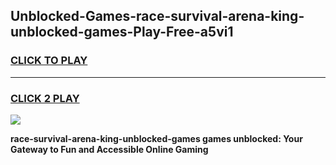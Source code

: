 
## Unblocked-Games-race-survival-arena-king-unblocked-games-Play-Free-a5vi1
<h3>
<a href="https://premium76.site?title=race-survival-arena-king-unblocked-games&ref=09A">CLICK TO PLAY</a></h3>
<hr>

<h3>
<a href="https://premium76.site?title=race-survival-arena-king-unblocked-games&ref=09A">CLICK 2 PLAY</a>
  
</h3>

<a href="https://premium76.site?title=race-survival-arena-king-unblocked-games&ref=09A"><img src="https://clearcache.store/games.png"></a>


**race-survival-arena-king-unblocked-games games unblocked: Your Gateway to Fun and Accessible Online Gaming**
